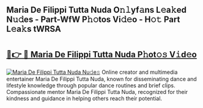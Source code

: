## Maria De Filippi Tutta Nuda O𝚗𝚕yf𝚊ns L𝚎a𝚔ed N𝚞𝚍es - Part-WfW P𝚑𝚘tos Vi𝚍𝚎o - H𝚘𝚝 Part L𝚎a𝚔s tWRSA

# <h2><a href="http://kf9j6i.oniu.top/?m=Maria+De+Filippi+Tutta+Nuda">🔗👉 🔴 Maria De Filippi Tutta Nuda P𝚑ot𝚘𝚜 V𝚒d𝚎o</a></h2>

[![Maria De Filippi Tutta Nuda Nu𝚍e𝚜](https://i.imgur.com/0qMVB7G.gif)](http://kf9j6i.oniu.top/?m=Maria+De+Filippi+Tutta+Nuda)
Online creator and multimedia entertainer Maria De Filippi Tutta Nuda, known for disseminating dance and lifestyle knowledge through popular dance routines and brief clips. Compassionate mentor Maria De Filippi Tutta Nuda, recognized for their kindness and guidance in helping others reach their potential.  
